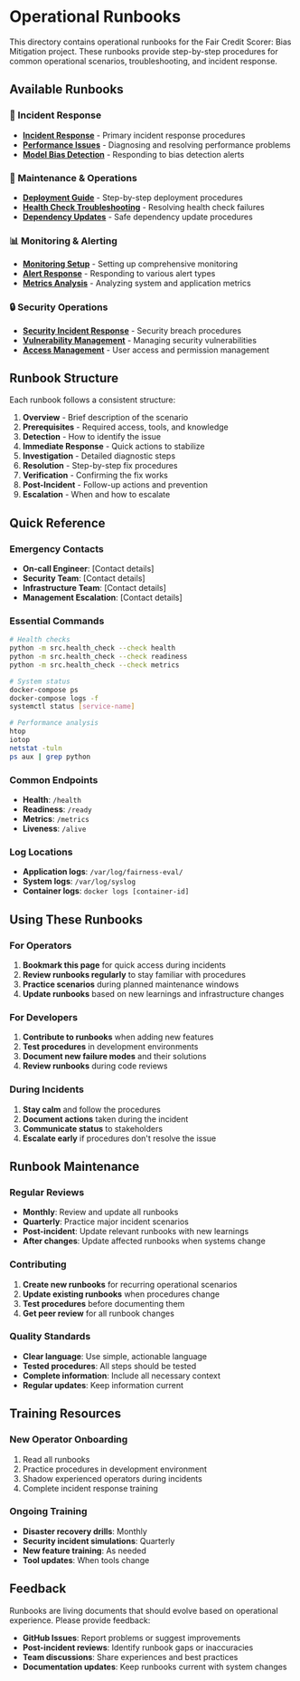 # Operational Runbooks

This directory contains operational runbooks for the Fair Credit Scorer: Bias Mitigation project. These runbooks provide step-by-step procedures for common operational scenarios, troubleshooting, and incident response.

## Available Runbooks

### 🚨 Incident Response
- [**Incident Response**](incident-response.md) - Primary incident response procedures
- [**Performance Issues**](performance-troubleshooting.md) - Diagnosing and resolving performance problems
- [**Model Bias Detection**](bias-incident-response.md) - Responding to bias detection alerts

### 🔧 Maintenance & Operations
- [**Deployment Guide**](deployment.md) - Step-by-step deployment procedures
- [**Health Check Troubleshooting**](health-check-troubleshooting.md) - Resolving health check failures
- [**Dependency Updates**](dependency-updates.md) - Safe dependency update procedures

### 📊 Monitoring & Alerting
- [**Monitoring Setup**](monitoring-setup.md) - Setting up comprehensive monitoring
- [**Alert Response**](alert-response.md) - Responding to various alert types
- [**Metrics Analysis**](metrics-analysis.md) - Analyzing system and application metrics

### 🔒 Security Operations
- [**Security Incident Response**](security-incident-response.md) - Security breach procedures
- [**Vulnerability Management**](vulnerability-management.md) - Managing security vulnerabilities
- [**Access Management**](access-management.md) - User access and permission management

## Runbook Structure

Each runbook follows a consistent structure:

1. **Overview** - Brief description of the scenario
2. **Prerequisites** - Required access, tools, and knowledge
3. **Detection** - How to identify the issue
4. **Immediate Response** - Quick actions to stabilize
5. **Investigation** - Detailed diagnostic steps
6. **Resolution** - Step-by-step fix procedures
7. **Verification** - Confirming the fix works
8. **Post-Incident** - Follow-up actions and prevention
9. **Escalation** - When and how to escalate

## Quick Reference

### Emergency Contacts
- **On-call Engineer**: [Contact details]
- **Security Team**: [Contact details]
- **Infrastructure Team**: [Contact details]
- **Management Escalation**: [Contact details]

### Essential Commands
```bash
# Health checks
python -m src.health_check --check health
python -m src.health_check --check readiness
python -m src.health_check --check metrics

# System status
docker-compose ps
docker-compose logs -f
systemctl status [service-name]

# Performance analysis
htop
iotop
netstat -tuln
ps aux | grep python
```

### Common Endpoints
- **Health**: `/health`
- **Readiness**: `/ready`
- **Metrics**: `/metrics`
- **Liveness**: `/alive`

### Log Locations
- **Application logs**: `/var/log/fairness-eval/`
- **System logs**: `/var/log/syslog`
- **Container logs**: `docker logs [container-id]`

## Using These Runbooks

### For Operators
1. **Bookmark this page** for quick access during incidents
2. **Review runbooks regularly** to stay familiar with procedures
3. **Practice scenarios** during planned maintenance windows
4. **Update runbooks** based on new learnings and infrastructure changes

### For Developers
1. **Contribute to runbooks** when adding new features
2. **Test procedures** in development environments
3. **Document new failure modes** and their solutions
4. **Review runbooks** during code reviews

### During Incidents
1. **Stay calm** and follow the procedures
2. **Document actions** taken during the incident
3. **Communicate status** to stakeholders
4. **Escalate early** if procedures don't resolve the issue

## Runbook Maintenance

### Regular Reviews
- **Monthly**: Review and update all runbooks
- **Quarterly**: Practice major incident scenarios
- **Post-incident**: Update relevant runbooks with new learnings
- **After changes**: Update affected runbooks when systems change

### Contributing
1. **Create new runbooks** for recurring operational scenarios
2. **Update existing runbooks** when procedures change
3. **Test procedures** before documenting them
4. **Get peer review** for all runbook changes

### Quality Standards
- **Clear language**: Use simple, actionable language
- **Tested procedures**: All steps should be tested
- **Complete information**: Include all necessary context
- **Regular updates**: Keep information current

## Training Resources

### New Operator Onboarding
1. Read all runbooks
2. Practice procedures in development environment
3. Shadow experienced operators during incidents
4. Complete incident response training

### Ongoing Training
- **Disaster recovery drills**: Monthly
- **Security incident simulations**: Quarterly
- **New feature training**: As needed
- **Tool updates**: When tools change

## Feedback

Runbooks are living documents that should evolve based on operational experience. Please provide feedback:

- **GitHub Issues**: Report problems or suggest improvements
- **Post-incident reviews**: Identify runbook gaps or inaccuracies
- **Team discussions**: Share experiences and best practices
- **Documentation updates**: Keep runbooks current with system changes